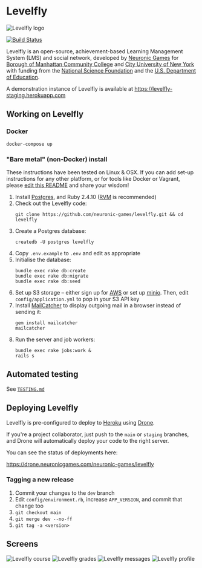 Levelfly
========

![Levelfly logo](public/images/levelfly_tag.png?raw=true)

[![Build Status](https://drone.neuronicgames.com/api/badges/neuronic-games/levelfly/status.svg?ref=refs/heads/staging)](https://drone.neuronicgames.com/neuronic-games/levelfly)

Levelfly is an open-source, achievement-based Learning Management System (LMS) and social network, developed by [Neuronic Games][neuronic] for [Borough of Manhattan Community College][bmcc] and [City University of New York][cuny] with funding from the [National Science Foundation][nsf] and the [U.S. Department of Education][us-doe].

A demonstration instance of Levelfly is available at https://levelfly-staging.herokuapp.com

## Working on Levelfly

### Docker

```
docker-compose up
```

### "Bare metal" (non-Docker) install

These instructions have been tested on Linux & OSX. If you can add set-up instructions for any other platform, or for tools like Docker or Vagrant, please [edit this README][editreadme] and share your wisdom!

1. Install [Postgres][postgres], and Ruby 2.4.10 ([RVM][rvm] is recommended)
2. Check out the Levelfly code:
    ```
    git clone https://github.com/neuronic-games/levelfly.git && cd levelfly
    ```
3. Create a Postgres database:
   ```
   createdb -U postgres levelfly
   ```
4. Copy `.env.example` to `.env` and edit as appropriate
5. Initialise the database:
    ```
    bundle exec rake db:create
    bundle exec rake db:migrate
    bundle exec rake db:seed
    ```
6. Set up S3 storage – either sign up for [AWS][aws-s3] or set up [minio][minio]. Then, edit `config/application.yml` to pop in your S3 API key
7. Install [MailCatcher][mailcatcher] to display outgoing mail in a browser instead of sending it:
    ```
    gem install mailcatcher
    mailcatcher
    ```
8. Run the server and job workers:
    ```
    bundle exec rake jobs:work &
    rails s
    ```

## Automated testing

See [`TESTING.md`](./TESTING.md)

## Deploying Levelfly

Levelfly is pre-configured to deploy to [Heroku][heroku] using [Drone][drone].

If you're a project collaborator, just push to the `main` or `staging` branches,
and Drone will automatically deploy your code to the right server.

You can see the status of deployments here:

https://drone.neuronicgames.com/neuronic-games/levelfly

### Tagging a new release

1. Commit your changes to the `dev` branch
2. Edit `config/environment.rb`, increase `APP_VERSION`, and commit that change
   too
3. `git checkout main`
4. `git merge dev --no-ff`
5. `git tag -a <version>`

[neuronic]: https://neuronicgames.com
[bmcc]: https://www.bmcc.cuny.edu/
[cuny]: http://www.cuny.edu/
[nsf]: https://nsf.gov
[us-doe]: http://www.nsf.gov/
[editreadme]: https://github.com/neuronic-games/levelfly/edit/main/README.md
[rvm]: https://rvm.io/
[aws-s3]: https://aws.amazon.com/s3/
[minio]: https://min.io
[postgres]: https://www.postgresql.org/
[mailcatcher]: https://mailcatcher.me/
[drone]: https://drone.io
[heroku]: https://herokuapp.com

## Screens

![Levelfly course](public/images/course_2.png?raw=true)
![Levelfly grades](public/images/grade_book_1.png?raw=true)
![Levelfly messages](public/images/message_1.png?raw=true)
![Levelfly profile](public/images/profile_1_draft.png?raw=true)
